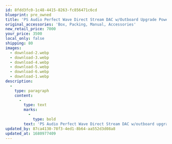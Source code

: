 ```yaml
---
id: 8fdd3fc0-1c48-4415-8263-fc856471c6cd
blueprint: pre_owned
title: 'PS Audio Perfect Wave Direct Stream DAC w/Outboard Upgrade Power Supply'
original_accessories: 'Box, Packing, Manual, Accessories'
new_retail_price: 7000
your_price: 3500
local_only: false
shipping: 80
images:
  - download-2.webp
  - download-3.webp
  - download-4.webp
  - download-5.webp
  - download-6.webp
  - download-1.webp
description:
  -
    type: paragraph
    content:
      -
        type: text
        marks:
          -
            type: bold
        text: 'PS Audio Perfect Wave Direct Stream DAC w/outboard upgrade power supply . Unit is in excellent condition with original box and packing and accessories. Unit sold as new for $7,000.00 w/power supply'
updated_by: 87ca4130-78f3-4ed1-8b64-aa552d3d08a8
updated_at: 1680977409
---
```

